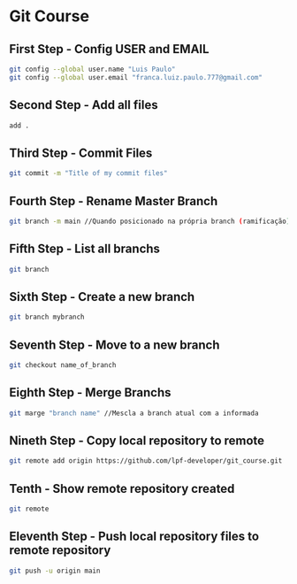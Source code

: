 # Git Course

## First Step - Config USER and EMAIL

```bash
git config --global user.name "Luis Paulo"
git config --global user.email "franca.luiz.paulo.777@gmail.com"
```
## Second Step - Add all files

```bash
add . 
```

## Third Step - Commit Files

```bash
git commit -m "Title of my commit files"
```

## Fourth Step - Rename Master Branch

```bash
git branch -m main //Quando posicionado na própria branch (ramificação)
```

## Fifth Step - List all branchs

```bash
git branch 
```
## Sixth Step - Create a new branch

```bash
git branch mybranch
```
## Seventh Step - Move to a new branch

```bash
git checkout name_of_branch
``` 
## Eighth Step - Merge Branchs

```bash
git marge "branch name" //Mescla a branch atual com a informada 
```

## Nineth Step - Copy local repository to remote

```bash
git remote add origin https://github.com/lpf-developer/git_course.git
```

## Tenth - Show remote repository created

```bash
git remote
```
## Eleventh Step - Push local repository files to remote repository

```bash
git push -u origin main
```
